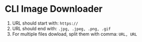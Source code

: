 # CLI Image Downloader

1. URL should start with: `https://`
2. URL should end with: `.jpg, .jpeg, .png, .gif`
3. For multiple files dowload, split them with comma: `URL, URL`


